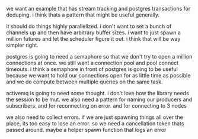 we want an example that has stream tracking and postgres transactions for deduping.
i think thats a pattern that might be useful generally.

it should do things highly parallelized. i don't want to set a bunch of channels up and then have arbitrary buffer sizes. i want to just spawn a million futures and let the scheduler figure it out. i think that will be way simpler right.

postgres is going to need a semaphore so that we don't try to open a million connections at once. we still want a connection pool and pool connect timeouts. i think a semaphore in front of postgres is going to be useful because we want to hold our connections open for as little time as possible and we do compute between multiple queries on the same task.

activemq is going to need some thought. i don't love how the library needs the session to be mut. we also need a pattern for naming our producers and subscribers. and for reconnecting on error. and for connecting to 3 nodes

we also need to collect errors. if we are just spawning things all over the place, its too easy to lose an error. so we need a cancellation token thats passed around. maybe a helper spawn function that logs an error
